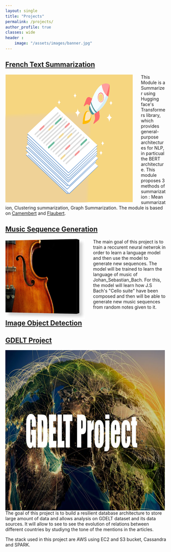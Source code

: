 ```yaml
---
layout: single
title: "Projects"
permalink: /projects/
author_profile: true
classes: wide
header :
    image: "/assets/images/banner.jpg"
---
```



## [French Text Summarization](https://github.com/ialifinaritra/Text_Summarization)
<img align="left" width="400" height="400" style="padding-right:25px" src="/assets/images/summaries.png">

This Module is a Summarizer using Hugging face's Transformers library, which provides general-purpose architectures for NLP, in particual the BERT architecture. This module proposes 3 methods of summarization : Mean summarization, Clustering summarization, Graph Summarization.
The module is based on [Camembert](https://camembert-model.fr/) and [Flaubert](https://arxiv.org/abs/1912.05372).


## [Music Sequence Generation](https://github.com/ialifinaritra/Music_Generation)
<img align="left" width="250" height="250" style="padding-right:25px" src="/assets/images/cello.jpg">
The main goal of this project is to train a reccurent neural netwrok in order to learn a language model and then use the model to generate new sequences. The model will be trained to learn the language of music of Johan_Sebastian_Bach. 
For this, the model will learn how J.S Bach's "Cello suite" have been composed and then will be able to generate new music sequences from random notes given to it.


## [Image Object Detection](https://github.com/ialifinaritra/Image_Object_Detection)

## [GDELT Project](https://github.com/ialifinaritra/Gdelt-Project)

<img align="left" width="500" height="500" style="padding-right:25px" src="/assets/images/GDELT.jpg">
The goal of this project is to build a resilient database architecture to store large amount of data and allows analysis on GDELT dataset and its data sources. It will allow to see to see the evolution of relations between different countries by studiyng the tone of the mentions in the articles.

The stack used in this project are AWS using EC2 and S3 bucket, Cassandra and SPARK.